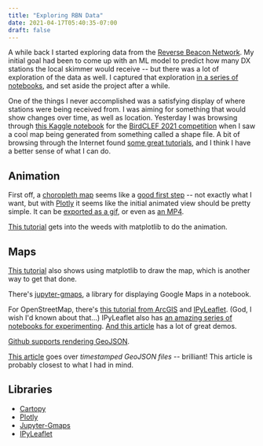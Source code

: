 ```yaml
---
title: "Exploring RBN Data"
date: 2021-04-17T05:40:35-07:00
draft: false
---
```


A while back I started exploring data from the [Reverse Beacon
Network][0].  My initial goal had been to come up with an ML model to
predict how many DX stations the local skimmer would receive -- but
there was a lot of exploration of the data as well.  I captured that
exploration [in a series of notebooks][1], and set aside the project
after a while.

One of the things I never accomplished was a satisfying display of
where stations were being received from.  I was aiming for something
that would show changes over time, as well as location.  Yesterday I
was browsing through [this Kaggle notebook][2] for the [BirdCLEF 2021
competition][3] when I saw a cool map being generated from something
called a shape file.  A bit of browsing through the Internet found
[some great tutorials][4], and I think I have a better sense of what I
can do.

## Animation

First off, a [choropleth map][5] seems like a [good first step][7] -- not
exactly what I want, but with [Plotly][6] it seems like the initial
animated view should be pretty simple.  It can be [exported as a
gif][8], or even as [an MP4][9].

[This tutorial][13] gets into the weeds with matplotlib to do the animation.

## Maps

[This tutorial][9] also shows using matplotlib to draw the map, which
is another way to get that done.

There's [jupyter-gmaps][10], a library for displaying Google Maps in a
notebook.

For OpenStreetMap, there's [this tutorial from ArcGIS][11] and
[IPyLeaflet][12].  (God, I wish I'd known about that...)  IPyLeaflet
also has [an amazing series of notebooks for experimenting][15].  [And
this article][17] has a lot of great demos.

[Github supports rendering GeoJSON][16].

[This article][18] goes over *timestamped GeoJSON files* -- brilliant!
This article is probably closest to what I had in mind.

## Libraries

- [Cartopy][14]
- [Plotly][6]
- [Jupyter-Gmaps][10]
- [IPyLeaflet][12]


[0]: http://beta.reversebeacon.net/main.php
[1]: https://gitlab.com/saintaardvark/loostmap
[2]: https://www.kaggle.com/stefankahl/birdclef2021-exploring-the-data
[3]: https://www.kaggle.com/c/birdclef-2021/overview
[4]: https://towardsdatascience.com/how-to-create-an-animated-choropleth-map-with-less-than-15-lines-of-code-2ff04921c60b
[5]: https://en.wikipedia.org/wiki/Choropleth_map
[6]: https://plotly.com/python/animations/
[7]: https://amaral.northwestern.edu/blog/step-step-how-plot-map-slider-represent-time-evolu
[8]: https://towardsdatascience.com/how-to-make-a-gif-map-using-python-geopandas-and-matplotlib-cd8827cefbc8
[9]: https://annefou.github.io/metos_python/06-visualization/
[10]: https://jupyter-gmaps.readthedocs.io/en/latest/tutorial.html
[11]: https://developers.arcgis.com/python/sample-notebooks/openstreetmap-exploration/
[12]: https://ipyleaflet.readthedocs.io/en/latest/
[13]: https://medium.com/analytics-vidhya/creating-map-animations-using-python-3b52061768a3
[14]: https://scitools.org.uk/cartopy/docs/latest/
[15]: https://hub.gke2.mybinder.org/user/jupyter-widgets-ipyleaflet-atoa7hjh/tree/examples
[16]: https://docs.github.com/en/github/managing-files-in-a-repository/mapping-geojson-files-on-github
[17]: https://blog.jupyter.org/interactive-gis-in-jupyter-with-ipyleaflet-52f9657fa7a
[18]: https://www.linkedin.com/pulse/visualizing-nyc-bike-data-interactive-animated-maps-folium-toso
